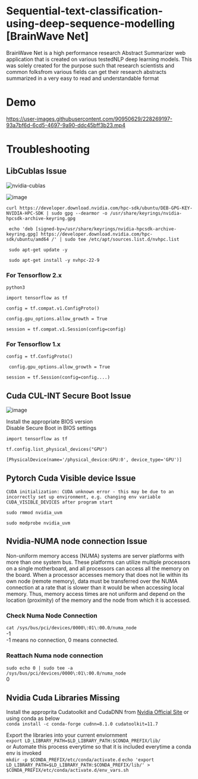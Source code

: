 # Sequential-text-classification-using-deep-sequence-modelling [BrainWave Net]

BrainWave Net is a high performance research Abstract Summarizer web application that is created on various testedNLP deep learning models. This was solely created for the purpose such that research scientists and common folksfrom various fields can get their research abstracts summarized in a very easy to read and understandable format

# Demo
https://user-images.githubusercontent.com/90950629/228269197-93a7bf6d-6cd5-4697-9a90-ddc45bff3b23.mp4

# Troubleshooting
  
  ## LibCublas Issue
  ![nvidia-cublas](https://user-images.githubusercontent.com/90950629/201479338-6f5f39f0-54cb-4c4d-aa40-ba72e493ef25.gif)

![image](https://user-images.githubusercontent.com/90950629/201478338-b652984c-369c-42f2-8b97-d50e6aec4f94.png)


` curl https://developer.download.nvidia.com/hpc-sdk/ubuntu/DEB-GPG-KEY-NVIDIA-HPC-SDK | sudo gpg --dearmor -o /usr/share/keyrings/nvidia-hpcsdk-archive-keyring.gpg `

` echo 'deb [signed-by=/usr/share/keyrings/nvidia-hpcsdk-archive-keyring.gpg] https://developer.download.nvidia.com/hpc-sdk/ubuntu/amd64 /' | sudo tee /etc/apt/sources.list.d/nvhpc.list`

` sudo apt-get update -y`

` sudo apt-get install -y nvhpc-22-9`

  ### For Tensorflow 2.x

` python3 `

` import tensorflow as tf `

` config = tf.compat.v1.ConfigProto() `

` config.gpu_options.allow_growth = True `

` session = tf.compat.v1.Session(config=config) `

  ### For Tensorflow 1.x

` config = tf.ConfigProto() `

` config.gpu_options.allow_growth = True`

` session = tf.Session(config=config....) `

 ## Cuda CUL-INT Secure Boot Issue
 
 ![image](https://user-images.githubusercontent.com/90950629/201479842-f52b3f25-8af6-423f-9944-0f343cffb590.png)
 
 Install the appropriate BIOS version\
 Disable Secure Boot in BIOS settings
 
 ` import tensorflow as tf `
 
 ` tf.config.list_physical_devices("GPU") `
 
 ` [PhysicalDevice(name='/physical_device:GPU:0', device_type='GPU')] `

 ## Pytorch Cuda Visible device Issue
 
`CUDA initialization: CUDA unknown error - this may be due to an incorrectly set up environment, e.g. changing env variable CUDA_VISIBLE_DEVICES after program start` 

`sudo rmmod nvidia_uvm`

`sudo modprobe nvidia_uvm`
 
 ## Nvidia-NUMA node connection Issue
  
Non-uniform memory access (NUMA) systems are server platforms with more than one system bus. These platforms can utilize multiple processors on a single motherboard, and all processors can access all the memory on the board. When a processor accesses memory that does not lie within its own node (remote memory), data must be transferred over the NUMA connection at a rate that is slower than it would be when accessing local memory. Thus, memory access times are not uniform and depend on the location (proximity) of the memory and the node from which it is accessed.

  ### Check Numa Node Connection
  
  `cat /sys/bus/pci/devices/0000\:01\:00.0/numa_node`\
  -1\
  -1 means no connection, 0 means connected.
  
  ### Reattach Numa node connection
  ` sudo echo 0 | sudo tee -a /sys/bus/pci/devices/0000\:01\:00.0/numa_node `\
  0
 
 ## Nvidia Cuda Libraries Missing
 
 Install the approprita Cudatoolkit and CudaDNN from [Nvidia Official Site](https://developer.nvidia.com/cuda-downloads?target_os=Linux&target_arch=x86_64&Distribution=Ubuntu&target_version=22.04) or using conda as below \
 `conda install -c conda-forge cudnn=8.1.0 cudatoolkit=11.7` 
 
 Export the libraries into your current enviornment\
 `export LD_LIBRARY_PATH=$LD_LIBRARY_PATH:$CONDA_PREFIX/lib/`\
 or
 Automate this process everytime so that it is included everytime a conda env is invoked\
`mkdir -p $CONDA_PREFIX/etc/conda/activate.d`
`echo 'export LD_LIBRARY_PATH=$LD_LIBRARY_PATH:$CONDA_PREFIX/lib/' > $CONDA_PREFIX/etc/conda/activate.d/env_vars.sh`

 
  






